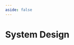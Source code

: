 ```yaml
---
aside: false
---
```


# System Design

<ReportLink src="/assets/paper.pdf" />

<ReportIframe
  src="/assets/paper.pdf"
  height="1000px"
  title="System Design" />
